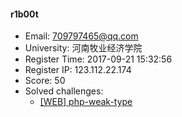 #### r1b00t  

* Email: 709797465@qq.com  
* University: 河南牧业经济学院  
* Register Time: 2017-09-21 15:32:56  
* Register IP: 123.112.22.174  
* Score: 50  
* Solved challenges: 
  * [[WEB] php-weak-type](https://github.com/SniperOJ/Challenges/blob/master/WEB/php-weak-type.json)  
